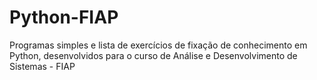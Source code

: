 # Python-FIAP
Programas simples e lista de exercícios de fixação de conhecimento em Python, desenvolvidos para o curso de Análise e Desenvolvimento de Sistemas - FIAP
